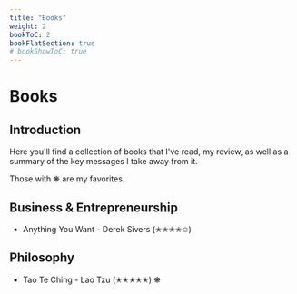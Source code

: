 ```yaml
---
title: "Books"
weight: 2
bookToC: 2
bookFlatSection: true
# bookShowToC: true
---
```


# Books

## Introduction

Here you'll find a collection of books that I've read, my review, as well as a summary of the key messages I take away from it. 

Those with ❋ are my favorites.

## Business & Entrepreneurship

- Anything You Want - Derek Sivers (✭✭✭✭✩)

## Philosophy

- Tao Te Ching - Lao Tzu (✭✭✭✭✭) ❋